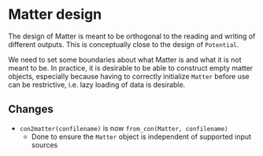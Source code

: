 # Matter design

The design of Matter is meant to be orthogonal to the reading and writing of
different outputs. This is conceptually close to the design of `Potential`.

We need to set some boundaries about what Matter is and what it is not meant to
be. In practice, it is desirable to be able to construct empty matter objects,
especially because having to correctly initialize `Matter` before use can be
restrictive, i.e. lazy loading of data is desirable.

## Changes

- `con2matter(confilename)` is now `from_con(Matter, confilename)`
  + Done to ensure the `Matter` object is independent of supported input sources
